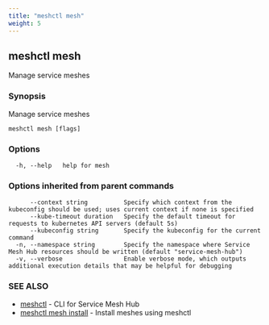 ```yaml
---
title: "meshctl mesh"
weight: 5
---
```

## meshctl mesh

Manage service meshes

### Synopsis

Manage service meshes

```
meshctl mesh [flags]
```

### Options

```
  -h, --help   help for mesh
```

### Options inherited from parent commands

```
      --context string          Specify which context from the kubeconfig should be used; uses current context if none is specified
      --kube-timeout duration   Specify the default timeout for requests to kubernetes API servers (default 5s)
      --kubeconfig string       Specify the kubeconfig for the current command
  -n, --namespace string        Specify the namespace where Service Mesh Hub resources should be written (default "service-mesh-hub")
  -v, --verbose                 Enable verbose mode, which outputs additional execution details that may be helpful for debugging
```

### SEE ALSO

* [meshctl](../meshctl)	 - CLI for Service Mesh Hub
* [meshctl mesh install](../meshctl_mesh_install)	 - Install meshes using meshctl

